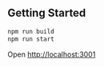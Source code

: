 ## Getting Started
```bash
npm run build
npm run start
```
Open [http://localhost:3001](http://localhost:3001)